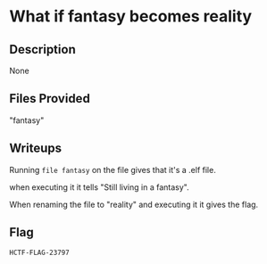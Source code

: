 # What if fantasy becomes reality

## Description
None

## Files Provided
"fantasy"

## Writeups
Running `file fantasy` on the file gives that it's a .elf file.

when executing it it tells "Still living in a fantasy".

When renaming the file to "reality" and executing it it gives the flag.

## Flag
```
HCTF-FLAG-23797
```